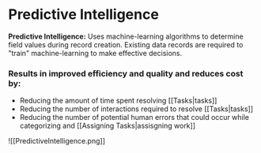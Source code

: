 # Predictive Intelligence
**Predictive Intelligence:** Uses machine-learning algorithms to determine field values during record creation.  Existing data records are required to "train"  machine-learning to make effective decisions.

### Results in improved efficiency and quality and reduces cost by:
- Reducing the amount of time spent resolving [[Tasks|tasks]]
- Reducing the number of interactions required to resolve [[Tasks|tasks]]
- Reducing the number of potential human errors that could occur while categorizing and [[Assigning Tasks|assisgning work]]

![[PredictiveIntelligence.png]]